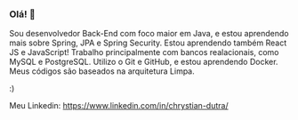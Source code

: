 ### Olá! 👋

Sou desenvolvedor Back-End com foco maior em Java, e estou aprendendo mais sobre Spring, JPA e Spring Security. Estou aprendendo também React JS e JavaScript! Trabalho principalmente com bancos realacionais, como MySQL e PostgreSQL. Utilizo o Git e GitHub, e estou aprendendo Docker. Meus códigos são baseados na arquitetura Limpa.

:)

Meu Linkedin: https://www.linkedin.com/in/chrystian-dutra/

<!--
**soaresdutra97/soaresdutra97** is a ✨ _special_ ✨ repository because its `README.md` (this file) appears on your GitHub profile.

Here are some ideas to get you started:

- 🔭 I’m currently working on ...
- 🌱 I’m currently learning ...
- 👯 I’m looking to collaborate on ...
- 🤔 I’m looking for help with ...
- 💬 Ask me about ...
- 📫 How to reach me: ...
- 😄 Pronouns: ...
- ⚡ Fun fact: ...
-->
